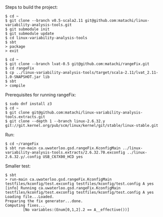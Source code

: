 Steps to build the project:

    $ cd ~
    $ git clone --branch v0.5-scala2.11 git@github.com:matachi/linux-variability-analysis-tools.git
    $ git submodule init
    $ git submodule update
    $ cd linux-variability-analysis-tools
    $ sbt
    > package
    > exit

    $ cd ~
    $ git clone --branch lvat-0.5 git@github.com:matachi/rangeFix.git
    $ cd rangeFix
    $ cp ../linux-variability-analysis-tools/target/scala-2.11/lvat_2.11-1.0-SNAPSHOT.jar lib
    $ sbt
    > compile

Prerequisites for running rangeFix:

    $ sudo dnf install z3
    $ cd ~
    $ git clone git@github.com:matachi/linux-variability-analysis-tools.extracts.git
    $ git clone --depth 1 --branch linux-2.6.32.y git://git.kernel.org/pub/scm/linux/kernel/git/stable/linux-stable.git

Run:

    $ cd ~/rangeFix
    $ sbt run-main ca.uwaterloo.gsd.rangeFix.KconfigMain ../linux-variability-analysis-tools.extracts/2.6.32.70.exconfig ../linux-2.6.32.y/.config USB_C67X00_HCD yes

Smaller test:

    $ sbt
    > run-main ca.uwaterloo.gsd.rangeFix.KconfigMain testfiles/kconfig/test.exconfig testfiles/kconfig/test.config A yes
    [info] Running ca.uwaterloo.gsd.rangeFix.KconfigMain testfiles/kconfig/test.exconfig testfiles/kconfig/test.config A yes
    Loading file...Loaded.
    Preparing the fix generator...done.
    Computing fixes...
            [No variables:(Enum[0,1,2].2 == A__effective())]

